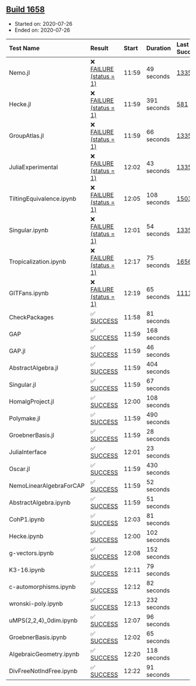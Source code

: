 ## [Build 1658](https://oscarci.mathematik.uni-kl.de/job/oscar-julia-1.4/1658/)

* Started on: 2020-07-26
* Ended on: 2020-07-26

| Test Name    | Result | Start | Duration | Last Success | First Failure |
|:-------------|:-------|:------|:---------|:-------------|:--------------|
| Nemo.jl | ❌ [FAILURE (status = 1)](https://oscarci.mathematik.uni-kl.de/job/oscar-julia-1.4/1658/artifact/logs/build-1658/Nemo.jl.log) | 11:59 | 49 seconds | [1335](https://oscarci.mathematik.uni-kl.de/job/oscar-julia-1.4/1335/) | [1336](https://oscarci.mathematik.uni-kl.de/job/oscar-julia-1.4/1336/) |
| Hecke.jl | ❌ [FAILURE (status = 1)](https://oscarci.mathematik.uni-kl.de/job/oscar-julia-1.4/1658/artifact/logs/build-1658/Hecke.jl.log) | 11:59 | 391 seconds | [581](https://oscarci.mathematik.uni-kl.de/job/oscar-julia-1.4/581/) | [582](https://oscarci.mathematik.uni-kl.de/job/oscar-julia-1.4/582/) |
| GroupAtlas.jl | ❌ [FAILURE (status = 1)](https://oscarci.mathematik.uni-kl.de/job/oscar-julia-1.4/1658/artifact/logs/build-1658/GroupAtlas.jl.log) | 11:59 | 66 seconds | [1335](https://oscarci.mathematik.uni-kl.de/job/oscar-julia-1.4/1335/) | [1336](https://oscarci.mathematik.uni-kl.de/job/oscar-julia-1.4/1336/) |
| JuliaExperimental | ❌ [FAILURE (status = 1)](https://oscarci.mathematik.uni-kl.de/job/oscar-julia-1.4/1658/artifact/logs/build-1658/JuliaExperimental.log) | 12:02 | 43 seconds | [1335](https://oscarci.mathematik.uni-kl.de/job/oscar-julia-1.4/1335/) | [1336](https://oscarci.mathematik.uni-kl.de/job/oscar-julia-1.4/1336/) |
| TiltingEquivalence.ipynb | ❌ [FAILURE (status = 1)](https://oscarci.mathematik.uni-kl.de/job/oscar-julia-1.4/1658/artifact/logs/build-1658/TiltingEquivalence.ipynb.log) | 12:05 | 108 seconds | [1503](https://oscarci.mathematik.uni-kl.de/job/oscar-julia-1.4/1503/) | [1504](https://oscarci.mathematik.uni-kl.de/job/oscar-julia-1.4/1504/) |
| Singular.ipynb | ❌ [FAILURE (status = 1)](https://oscarci.mathematik.uni-kl.de/job/oscar-julia-1.4/1658/artifact/logs/build-1658/Singular.ipynb.log) | 12:01 | 54 seconds | [1335](https://oscarci.mathematik.uni-kl.de/job/oscar-julia-1.4/1335/) | [1336](https://oscarci.mathematik.uni-kl.de/job/oscar-julia-1.4/1336/) |
| Tropicalization.ipynb | ❌ [FAILURE (status = 1)](https://oscarci.mathematik.uni-kl.de/job/oscar-julia-1.4/1658/artifact/logs/build-1658/Tropicalization.ipynb.log) | 12:17 | 75 seconds | [1656](https://oscarci.mathematik.uni-kl.de/job/oscar-julia-1.4/1656/) | [1657](https://oscarci.mathematik.uni-kl.de/job/oscar-julia-1.4/1657/) |
| GITFans.ipynb | ❌ [FAILURE (status = 1)](https://oscarci.mathematik.uni-kl.de/job/oscar-julia-1.4/1658/artifact/logs/build-1658/GITFans.ipynb.log) | 12:19 | 65 seconds | [1111](https://oscarci.mathematik.uni-kl.de/job/oscar-julia-1.4/1111/) | [1112](https://oscarci.mathematik.uni-kl.de/job/oscar-julia-1.4/1112/) |
| CheckPackages | ✅ [SUCCESS](https://oscarci.mathematik.uni-kl.de/job/oscar-julia-1.4/1658/artifact/logs/build-1658/CheckPackages.log) | 11:58 | 81 seconds |  |  |
| GAP | ✅ [SUCCESS](https://oscarci.mathematik.uni-kl.de/job/oscar-julia-1.4/1658/artifact/logs/build-1658/GAP.log) | 11:59 | 168 seconds |  |  |
| GAP.jl | ✅ [SUCCESS](https://oscarci.mathematik.uni-kl.de/job/oscar-julia-1.4/1658/artifact/logs/build-1658/GAP.jl.log) | 11:59 | 46 seconds |  |  |
| AbstractAlgebra.jl | ✅ [SUCCESS](https://oscarci.mathematik.uni-kl.de/job/oscar-julia-1.4/1658/artifact/logs/build-1658/AbstractAlgebra.jl.log) | 11:59 | 404 seconds |  |  |
| Singular.jl | ✅ [SUCCESS](https://oscarci.mathematik.uni-kl.de/job/oscar-julia-1.4/1658/artifact/logs/build-1658/Singular.jl.log) | 11:59 | 67 seconds |  |  |
| HomalgProject.jl | ✅ [SUCCESS](https://oscarci.mathematik.uni-kl.de/job/oscar-julia-1.4/1658/artifact/logs/build-1658/HomalgProject.jl.log) | 12:00 | 108 seconds |  |  |
| Polymake.jl | ✅ [SUCCESS](https://oscarci.mathematik.uni-kl.de/job/oscar-julia-1.4/1658/artifact/logs/build-1658/Polymake.jl.log) | 11:59 | 490 seconds |  |  |
| GroebnerBasis.jl | ✅ [SUCCESS](https://oscarci.mathematik.uni-kl.de/job/oscar-julia-1.4/1658/artifact/logs/build-1658/GroebnerBasis.jl.log) | 11:59 | 28 seconds |  |  |
| JuliaInterface | ✅ [SUCCESS](https://oscarci.mathematik.uni-kl.de/job/oscar-julia-1.4/1658/artifact/logs/build-1658/JuliaInterface.log) | 12:01 | 23 seconds |  |  |
| Oscar.jl | ✅ [SUCCESS](https://oscarci.mathematik.uni-kl.de/job/oscar-julia-1.4/1658/artifact/logs/build-1658/Oscar.jl.log) | 11:59 | 430 seconds |  |  |
| NemoLinearAlgebraForCAP | ✅ [SUCCESS](https://oscarci.mathematik.uni-kl.de/job/oscar-julia-1.4/1658/artifact/logs/build-1658/NemoLinearAlgebraForCAP.log) | 11:59 | 52 seconds |  |  |
| AbstractAlgebra.ipynb | ✅ [SUCCESS](https://oscarci.mathematik.uni-kl.de/job/oscar-julia-1.4/1658/artifact/logs/build-1658/AbstractAlgebra.ipynb.log) | 11:59 | 51 seconds |  |  |
| CohP1.ipynb | ✅ [SUCCESS](https://oscarci.mathematik.uni-kl.de/job/oscar-julia-1.4/1658/artifact/logs/build-1658/CohP1.ipynb.log) | 12:03 | 81 seconds |  |  |
| Hecke.ipynb | ✅ [SUCCESS](https://oscarci.mathematik.uni-kl.de/job/oscar-julia-1.4/1658/artifact/logs/build-1658/Hecke.ipynb.log) | 12:00 | 102 seconds |  |  |
| g-vectors.ipynb | ✅ [SUCCESS](https://oscarci.mathematik.uni-kl.de/job/oscar-julia-1.4/1658/artifact/logs/build-1658/g-vectors.ipynb.log) | 12:08 | 152 seconds |  |  |
| K3-16.ipynb | ✅ [SUCCESS](https://oscarci.mathematik.uni-kl.de/job/oscar-julia-1.4/1658/artifact/logs/build-1658/K3-16.ipynb.log) | 12:11 | 79 seconds |  |  |
| c-automorphisms.ipynb | ✅ [SUCCESS](https://oscarci.mathematik.uni-kl.de/job/oscar-julia-1.4/1658/artifact/logs/build-1658/c-automorphisms.ipynb.log) | 12:12 | 82 seconds |  |  |
| wronski-poly.ipynb | ✅ [SUCCESS](https://oscarci.mathematik.uni-kl.de/job/oscar-julia-1.4/1658/artifact/logs/build-1658/wronski-poly.ipynb.log) | 12:13 | 232 seconds |  |  |
| uMPS(2,2,4)_0dim.ipynb | ✅ [SUCCESS](https://oscarci.mathematik.uni-kl.de/job/oscar-julia-1.4/1658/artifact/logs/build-1658/uMPS-2-2-4-_0dim.ipynb.log) | 12:07 | 96 seconds |  |  |
| GroebnerBasis.ipynb | ✅ [SUCCESS](https://oscarci.mathematik.uni-kl.de/job/oscar-julia-1.4/1658/artifact/logs/build-1658/GroebnerBasis.ipynb.log) | 12:02 | 65 seconds |  |  |
| AlgebraicGeometry.ipynb | ✅ [SUCCESS](https://oscarci.mathematik.uni-kl.de/job/oscar-julia-1.4/1658/artifact/logs/build-1658/AlgebraicGeometry.ipynb.log) | 12:20 | 118 seconds |  |  |
| DivFreeNotIndFree.ipynb | ✅ [SUCCESS](https://oscarci.mathematik.uni-kl.de/job/oscar-julia-1.4/1658/artifact/logs/build-1658/DivFreeNotIndFree.ipynb.log) | 12:22 | 91 seconds |  |  |
